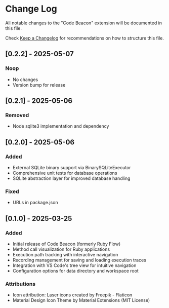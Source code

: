 # Change Log

All notable changes to the "Code Beacon" extension will be documented in this file.

Check [Keep a Changelog](http://keepachangelog.com/) for recommendations on how to structure this file.

## [0.2.2] - 2025-05-07

### Noop
- No changes
- Version bump for release

## [0.2.1] - 2025-05-06

### Removed
- Node sqlite3 implementation and dependency


## [0.2.0] - 2025-05-06

### Added
- External SQLite binary support via BinarySQLiteExecutor
- Comprehensive unit tests for database operations
- SQLite abstraction layer for improved database handling

### Fixed
- URLs in package.json

## [0.1.0] - 2025-03-25

### Added
- Initial release of Code Beacon (formerly Ruby Flow)
- Method call visualization for Ruby applications
- Execution path tracking with interactive navigation
- Recording management for saving and loading execution traces
- Integration with VS Code's tree view for intuitive navigation
- Configuration options for data directory and workspace root

### Attributions
- Icon attribution: Laser icons created by Freepik - Flaticon
- Material Design Icon Theme by Material Extensions (MIT License)